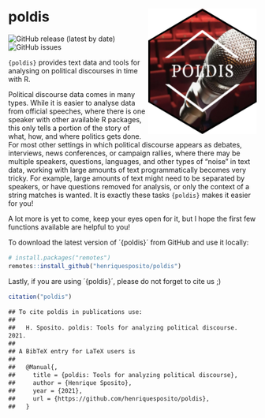 
# poldis <img src="man/figures/poldishexlogo.png" align="right" width="220"/>

<!-- badges: start -->

![GitHub release (latest by
date)](https://img.shields.io/github/v/release/henriquesposito/poldis)
![GitHub
issues](https://img.shields.io/github/issues-raw/henriquesposito/poldis)
<!--[![Codecov test coverage](https://codecov.io/gh/henriquesposito/poldis/branch/main/graph/badge.svg)](https://app.codecov.io/gh/henriquesposito/poldis?branch=main)-->
<!--[![CodeFactor](https://www.codefactor.io/repository/github/henriquesposito/poldis/badge)](https://www.codefactor.io/repository/github/henriquesposito/poldis)-->
<!--[![CII Best Practices](https://bestpractices.coreinfrastructure.org/projects/4562/badge)](https://bestpractices.coreinfrastructure.org/projects/4562)-->
<!-- badges: end -->

`{poldis}` provides text data and tools for analysing on political
discourses in time with R.

Political discourse data comes in many types. While it is easier to
analyse data from official speeches, where there is one speaker with
other available R packages, this only tells a portion of the story of
what, how, and where politics gets done. For most other settings in
which political discourse appears as debates, interviews, news
conferences, or campaign rallies, where there may be multiple speakers,
questions, languages, and other types of “noise” in text data, working
with large amounts of text programmatically becomes very tricky. For
example, large amounts of text might need to be separated by speakers,
or have questions removed for analysis, or only the context of a string
matches is wanted. It is exactly these tasks `{poldis}` makes it easier
for you!

A lot more is yet to come, keep your eyes open for it, but I hope the
first few functions available are helpful to you!

To download the latest version of ´{poldis}´ from GitHub and use it
locally:

``` r
# install.packages("remotes")
remotes::install_github("henriquesposito/poldis")
```

Lastly, if you are using ´{poldis}´, please do not forget to cite us ;)

``` r
citation("poldis")
```

    ## To cite poldis in publications use:
    ## 
    ##   H. Sposito. poldis: Tools for analyzing political discourse. 2021.
    ## 
    ## A BibTeX entry for LaTeX users is
    ## 
    ##   @Manual{,
    ##     title = {poldis: Tools for analyzing political discourse},
    ##     author = {Henrique Sposito},
    ##     year = {2021},
    ##     url = {https://github.com/henriquesposito/poldis},
    ##   }
